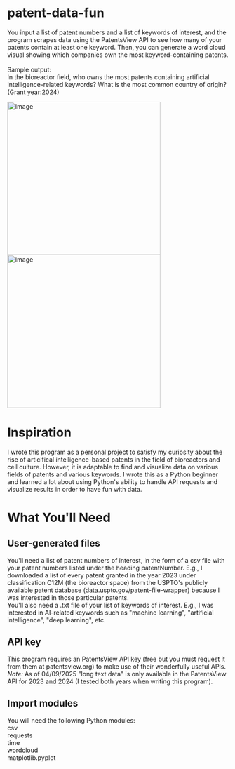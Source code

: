 # patent-data-fun
You input a list of patent numbers and a list of keywords of interest, and the program scrapes data using the PatentsView API to see how many of your patents contain at least one keyword. Then, you can generate a word cloud visual showing which companies own the most keyword-containing patents.\
\
Sample output:\
In the bioreactor field, who owns the most patents containing artificial intelligence-related keywords? What is the most common country of origin? (Grant year:2024)

<img width="349" alt="Image" src="https://github.com/user-attachments/assets/aebc935b-f0fe-412c-9c49-45f642991203" />
<img width="349" alt="Image" src="https://github.com/user-attachments/assets/18039f6e-ffde-46a0-83f8-e61717544835" />

# Inspiration
I wrote this program as a personal project to satisfy my curiosity about the rise of articifical intelligence-based patents in the field of bioreactors and cell culture. However, it is adaptable to find and visualize data on various fields of patents and various keywords. I wrote this as a Python beginner and learned a lot about using Python's ability to handle API requests and visualize results in order to have fun with data. 

# What You'll Need
## User-generated files
You'll need a list of patent numbers of interest, in the form of a csv file with your patent numbers listed under the heading patentNumber. E.g., I downloaded a list of every patent granted in the year 2023 under classification C12M (the bioreactor space) from the USPTO's publicly available patent database (data.uspto.gov/patent-file-wrapper) because I was interested in those particular patents.\
You'll also need a .txt file of your list of keywords of interest. E.g., I was interested in AI-related keywords such as "machine learning", "artificial intelligence", "deep learning", etc. 

## API key
This program requires an PatentsView API key (free but you must request it from them at patentsview.org) to make use of their wonderfully useful APIs.
*Note:* As of 04/09/2025 "long text data" is only available in the PatentsView API for 2023 and 2024 (I tested both years when writing this program).

## Import modules
You will need the following Python modules:\
csv\
requests\
time\
wordcloud\
matplotlib.pyplot



